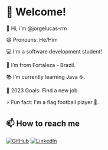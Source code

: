 # 👋 Welcome!

🤠 Hi, i’m @jorgelucas-rm

😄 Pronouns: He/Him

💻 I'm a software development student!

🏡 I’m from Fortaleza - Brazil.

📚 I’m currently learning Java ☕.

🚀 2023 Goals: Find a new job.

⚡ Fun fact: I'm a flag football player 🏈.


## 📫 How to reach me

[![GitHub](https://img.shields.io/badge/github-%23121011.svg?style=for-the-badge&logo=github&logoColor=white)](https://github.com/jorgelucas-rm) [![LinkedIn](https://img.shields.io/badge/linkedin-%230077B5.svg?style=for-the-badge&logo=linkedin&logoColor=white)](https://www.linkedin.com/in/jorgelucasrm/)
